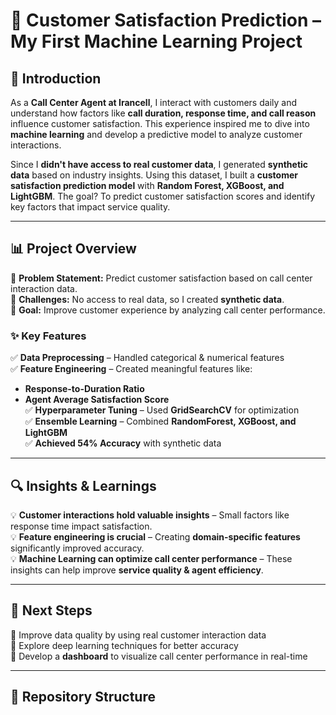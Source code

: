 # 🚀 Customer Satisfaction Prediction – My First Machine Learning Project  

## 📢 Introduction  

As a **Call Center Agent at Irancell**, I interact with customers daily and understand how factors like **call duration, response time, and call reason** influence customer satisfaction. This experience inspired me to dive into **machine learning** and develop a predictive model to analyze customer interactions.  

Since I **didn't have access to real customer data**, I generated **synthetic data** based on industry insights. Using this dataset, I built a **customer satisfaction prediction model** with **Random Forest, XGBoost, and LightGBM**. The goal? To predict customer satisfaction scores and identify key factors that impact service quality.  

---

## 📊 Project Overview  

🔹 **Problem Statement:** Predict customer satisfaction based on call center interaction data.  
🔹 **Challenges:** No access to real data, so I created **synthetic data**.  
🔹 **Goal:** Improve customer experience by analyzing call center performance.  

### ✨ Key Features  

✅ **Data Preprocessing** – Handled categorical & numerical features  
✅ **Feature Engineering** – Created meaningful features like:  
   - **Response-to-Duration Ratio**  
   - **Agent Average Satisfaction Score**  
✅ **Hyperparameter Tuning** – Used **GridSearchCV** for optimization  
✅ **Ensemble Learning** – Combined **RandomForest, XGBoost, and LightGBM**  
✅ **Achieved 54% Accuracy** with synthetic data  

---

## 🔍 Insights & Learnings  

💡 **Customer interactions hold valuable insights** – Small factors like response time impact satisfaction.  
💡 **Feature engineering is crucial** – Creating **domain-specific features** significantly improved accuracy.  
💡 **Machine Learning can optimize call center performance** – These insights can help improve **service quality & agent efficiency**.  

---

## 🚀 Next Steps  

🔹 Improve data quality by using real customer interaction data  
🔹 Explore deep learning techniques for better accuracy  
🔹 Develop a **dashboard** to visualize call center performance in real-time  

---

## 📂 Repository Structure  

